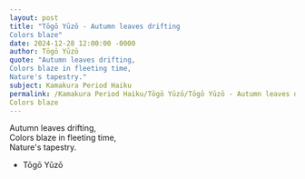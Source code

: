 ```yaml
---
layout: post
title: "Tōgō Yūzō - Autumn leaves drifting  
Colors blaze"
date: 2024-12-28 12:00:00 -0000
author: Tōgō Yūzō
quote: "Autumn leaves drifting,  
Colors blaze in fleeting time,  
Nature's tapestry."
subject: Kamakura Period Haiku
permalink: /Kamakura Period Haiku/Tōgō Yūzō/Tōgō Yūzō - Autumn leaves drifting  
Colors blaze
---
```


Autumn leaves drifting,  
Colors blaze in fleeting time,  
Nature's tapestry.

- Tōgō Yūzō
